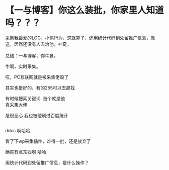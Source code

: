 # 【一与博客】你这么装批，你家里人知道吗？？？


采集我最爱的LOC，小偷行为，这就算了，还用统计代码到处留推广信息，就这，居然还没有人去治他，神奇。<br />
<br />
总结：一与博客，你牛鼻。

牛啊，实时采集。 <img id="aimg_ArKSr" onclick="zoom(this, this.src, 0, 0, 0)" class="zoom" src="https://s1.ax1x.com/2020/10/29/BGKdsK.jpg" onmouseover="img_onmouseoverfunc(this)" onload="thumbImg(this)" border="0" alt="" />

哎，PC互联网就是被采集佬毁了

其实也挺好的，有的255可以去那找<img src="static/image/smiley/default/lol.gif" smilieid="12" border="0" alt="" />

有时候搜索关键词&nbsp;&nbsp;首个就是他<br />
真采集大佬

是很恶心 我也被他刷过百度统计

<img src="static/image/smiley/default/lol.gif" smilieid="12" border="0" alt="" /><img src="static/image/smiley/default/lol.gif" smilieid="12" border="0" alt="" /><img src="static/image/smiley/default/lol.gif" smilieid="12" border="0" alt="" /><img src="static/image/smiley/default/lol.gif" smilieid="12" border="0" alt="" /><img src="static/image/smiley/default/lol.gif" smilieid="12" border="0" alt="" />

ddcc 啊哈哈<img id="aimg_zSTry" onclick="zoom(this, this.src, 0, 0, 0)" class="zoom" src="https://cdn.jsdelivr.net/gh/hishis/forum-master/public/images/patch.gif" onmouseover="img_onmouseoverfunc(this)" onload="thumbImg(this)" border="0" alt="" />

看了下wp采集插件，难得一批，还是放弃了<img src="static/image/smiley/default/lol.gif" smilieid="12" border="0" alt="" />

确实有点东西啊 哈哈

用统计代码到处留推广信息，是什么操作？
